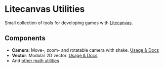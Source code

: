 # Litecanvas Utilities

Small collection of tools for developing games with [Litecanvas](https://github.com/litecanvas/game-engine).

## Components

- **Camera**: Move-, zoom- and rotatable camera with shake. [Usage & Docs](https://github.com/litecanvas/utils/tree/main/src/camera)
- **Vector**: Modular 2D vector. [Usage & Docs](https://github.com/litecanvas/utils/tree/main/src/vector)
- And [other math utilities](https://github.com/litecanvas/utils/tree/main/src/math)
